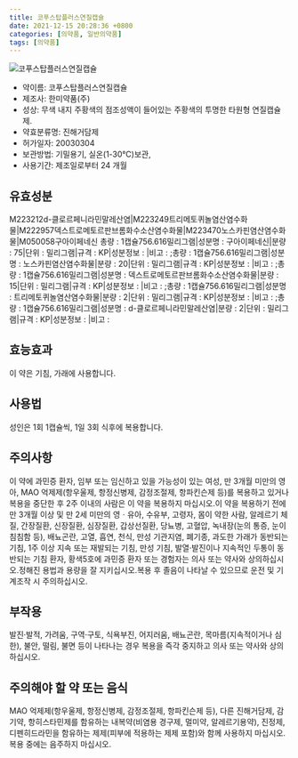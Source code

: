 ```yaml
---
title: 코푸스탑플러스연질캡슐
date: 2021-12-15 20:28:36 +0800
categories: [의약품, 일반의약품]
tags: [의약품]
---
```

![코푸스탑플러스연질캡슐](https://nedrug.mfds.go.kr/pbp/cmn/itemImageDownload/147427785474000057)

- 약이름: 코푸스탑플러스연질캡슐
- 제조사: 한미약품(주)
- 성상: 무색 내지 주황색의 점조성액이 들어있는 주황색의 투명한 타원형 연질캡슐제.
- 약효분류명: 진해거담제
- 허가일자: 20030304
- 보관방법: 기밀용기, 실온(1-30℃)보관,
- 사용기간: 제조일로부터 24 개월
## 유효성분
M223212d-클로르페니라민말레산염|M223249트리메토퀴놀염산염수화물|M222957덱스트로메토르판브롬화수소산염수화물|M223470노스카핀염산염수화물|M050058구아이페네신
총량 : 1캡슐756.616밀리그램|성분명 : 구아이페네신|분량 : 75|단위 : 밀리그램|규격 : KP|성분정보 : |비고 : ;총량 : 1캡슐756.616밀리그램|성분명 : 노스카핀염산염수화물|분량 : 20|단위 : 밀리그램|규격 : KP|성분정보 : |비고 : ;총량 : 1캡슐756.616밀리그램|성분명 : 덱스트로메토르판브롬화수소산염수화물|분량 : 15|단위 : 밀리그램|규격 : KP|성분정보 : |비고 : ;총량 : 1캡슐756.616밀리그램|성분명 : 트리메토퀴놀염산염수화물|분량 : 2|단위 : 밀리그램|규격 : KP|성분정보 : |비고 : ;총량 : 1캡슐756.616밀리그램|성분명 : d-클로르페니라민말레산염|분량 : 2|단위 : 밀리그램|규격 : KP|성분정보 : |비고 :
## 효능효과
이 약은 기침, 가래에 사용합니다.
## 사용법
성인은 1회 1캡슐씩, 1일 3회 식후에 복용합니다.
## 주의사항
이 약에 과민증 환자, 임부 또는 임신하고 있을 가능성이 있는 여성, 만 3개월 미만의 영아, MAO 억제제(항우울제, 항정신병제, 감정조절제, 항파킨슨제 등)를 복용하고 있거나 복용을 중단한 후 2주 이내의 사람은 이 약을 복용하지 마십시오.이 약을 복용하기 전에 만 3개월 이상 및 만 2세 미만의 영ㆍ유아, 수유부, 고령자, 몸이 약한 사람, 알레르기 체질, 간장질환, 신장질환, 심장질환, 갑상선질환, 당뇨병, 고혈압, 녹내장(눈의 통증, 눈이 침침함 등), 배뇨곤란, 고열, 흡연, 천식, 만성 기관지염, 폐기종, 과도한 가래가 동반되는 기침, 1주 이상 지속 또는 재발되는 기침, 만성 기침, 발열·발진이나 지속적인 두통이 동반되는 기침 환자, 황색5호에 과민증 환자 또는 경험자는 의사 또는 약사와 상의하십시오.정해진 용법과 용량을 잘 지키십시오.복용 후 졸음이 나타날 수 있으므로 운전 및 기계조작 시 주의하십시오.
## 부작용
발진·발적, 가려움, 구역·구토, 식욕부진, 어지러움, 배뇨곤란, 목마름(지속적이거나 심한), 불안, 떨림, 불면 등이 나타나는 경우 복용을 즉각 중지하고 의사 또는 약사와 상의하십시오.
## 주의해야 할 약 또는 음식
MAO 억제제(항우울제, 항정신병제, 감정조절제, 항파킨슨제 등), 다른 진해거담제, 감기약, 항히스타민제를 함유하는 내복약(비염용 경구제, 멀미약, 알레르기용약), 진정제, 디펜히드라민을 함유하는 제제(피부에 적용하는 제제 포함)와 함께 사용하지 마십시오.복용 중에는 음주하지 마십시오.

